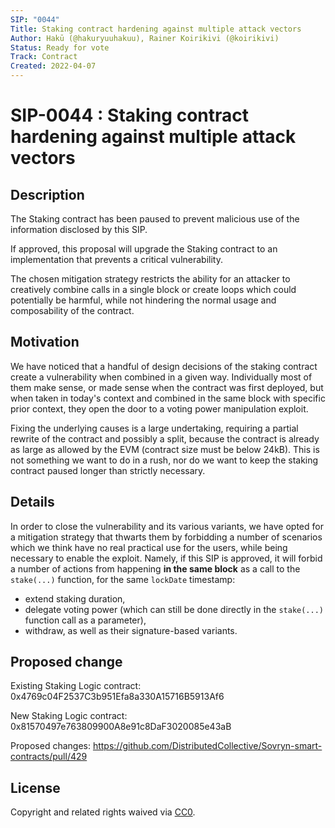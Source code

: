 ```yaml
---
SIP: "0044"
Title: Staking contract hardening against multiple attack vectors
Author: Hakū (@hakuryuuhakuu), Rainer Koirikivi (@koirikivi)
Status: Ready for vote
Track: Contract
Created: 2022-04-07
---
```


# SIP-0044 : Staking contract hardening against multiple attack vectors

## Description  

The Staking contract has been paused to prevent malicious use of the information disclosed by this SIP.

If approved, this proposal will upgrade the Staking contract to an implementation that prevents a critical vulnerability.

The chosen mitigation strategy restricts the ability for an attacker to creatively combine calls in a single block or create loops which could potentially be harmful, while not hindering the normal usage and composability of the contract.

## Motivation

We have noticed that a handful of design decisions of the staking contract create a vulnerability when combined in a given way. Individually most of them make sense, or made sense when the contract was first deployed, but when taken in today's context and combined in the same block with specific prior context, they open the door to a voting power manipulation exploit.

Fixing the underlying causes is a large undertaking, requiring a partial rewrite of the contract and possibly a split, because the contract is already as large as allowed by the EVM (contract size must be below 24kB). This is not something we want to do in a rush, nor do we want to keep the staking contract paused longer than strictly necessary.


## Details

In order to close the vulnerability and its various variants, we have opted for a mitigation strategy that thwarts them by forbidding a number of scenarios which we think have no real practical use for the users, while being necessary to enable the exploit. Namely, if this SIP is approved, it will forbid a number of actions from happening **in the same block** as a call to the `stake(...)` function, for the same `lockDate` timestamp:
- extend staking duration,
- delegate voting power (which can still be done directly in the `stake(...)` function call as a parameter),
- withdraw,
as well as their signature-based variants.


## Proposed change  

Existing Staking Logic contract: 0x4769c04F2537C3b951Efa8a330A15716B5913Af6
  
New Staking Logic contract: 0x81570497e763809900A8e91c8DaF3020085e43aB

Proposed changes: https://github.com/DistributedCollective/Sovryn-smart-contracts/pull/429

## License
Copyright and related rights waived via [CC0](https://creativecommons.org/publicdomain/zero/1.0/).